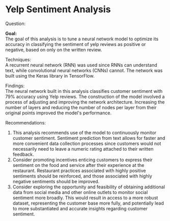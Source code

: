 # Yelp Sentiment Analysis


Question:<br>

**Goal:**<br>
The goal of this analysis is to tune a neural network model to optimize its accuracy in classifying the sentiment of yelp reviews as positive or negative, based on only on the written review. 

Techniques:<br>
A recurrent neural network (RNN) was used since RNNs can understand text, while convolutional neural networks (CNNs) cannot. The network was built using the Keras library in TensorFlow.


Findings:<br>
The neural network built in this analysis classifies customer sentiment with 79% accuracy using Yelp reviews. The construction of the model involved a process of adjusting and improving the network architecture. Increasing the number of layers and reducing the number of nodes per layer from their original points improved the model's performance.   


Recommendations:<br>
1. This analysis recommends use of the model to continuously monitor customer sentiment. Sentiment prediction from text allows for faster and more convenient data collection processes since customers would not necessarily need to leave a numeric rating attached to their written feedback.
2. Consider promoting incentives enticing customers to express their sentiment on the food and service after their experience at the restaurant. Restaurant practices associated with highly positive sentiments should be reinforced, and those associated with highly negative sentiments should be improved.
3. Consider exploring the opportunity and feasibility of obtaining additional data from social media and other online outlets to monitor social sentiment more broadly. This would result in access to a more robust dataset, representing the customer base more fully, and potentially lead to more substantiated and accurate insights regarding customer sentiment.

